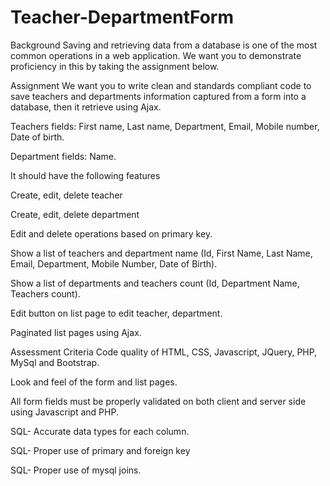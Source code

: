 # Teacher-DepartmentForm

Background
Saving and retrieving data from a database is one of the most common operations in a web application. We want you to demonstrate proficiency in this by taking the assignment below.

Assignment
We want you to write clean and standards compliant code to save teachers and departments information captured from a form into a database, then it retrieve using Ajax.


Teachers fields: First name, Last name, Department, Email, Mobile number, Date of birth.

Department fields: Name.


It should have the following features

Create, edit, delete teacher

Create, edit, delete department

Edit and delete operations based on primary key.

Show a list of teachers and department name (Id, First Name, Last Name, Email, Department, Mobile Number, Date of Birth).

Show a list of departments and teachers count (Id, Department Name, Teachers count).

Edit button on list page to edit teacher, department. 

Paginated list pages using Ajax.

Assessment Criteria
Code quality of HTML, CSS, Javascript, JQuery, PHP, MySql and Bootstrap.

Look and feel of the form and list pages.

All form fields must be properly validated on both client and server side using Javascript and PHP.

SQL- Accurate data types for each column.

SQL- Proper use of primary and foreign key

SQL- Proper use of mysql joins. 
